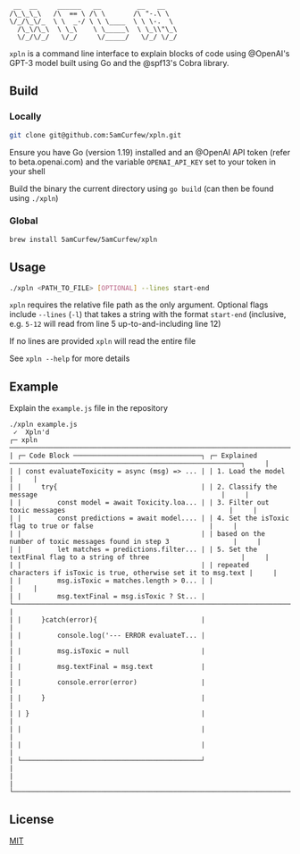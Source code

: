 ```
 __  __     ______   __         __   __    
/\_\_\_\   /\  == \ /\ \       /\ "-.\ \   
\/_/\_\/_  \ \  _-/ \ \ \____  \ \ \-.  \  
  /\_\/\_\  \ \_\    \ \_____\  \ \_\\"\_\ 
  \/_/\/_/   \/_/     \/_____/   \/_/ \/_/      
```

`xpln` is a command line interface to explain blocks of code using @OpenAI's GPT-3 model built using Go and the @spf13's Cobra library.

## Build

### Locally

```bash
git clone git@github.com:5amCurfew/xpln.git
```

Ensure you have Go (version 1.19) installed and an @OpenAI API token (refer to beta.openai.com) and the variable `OPENAI_API_KEY` set to your token in your shell

Build the binary the current directory using `go build` (can then be found using `./xpln`)

### Global

```bash
brew install 5amCurfew/5amCurfew/xpln
```

## Usage

```bash
./xpln <PATH_TO_FILE> [OPTIONAL] --lines start-end
```

`xpln` requires the relative file path as the only argument. Optional flags include `--lines` (`-l`) that takes a string with the format `start-end` (inclusive, e.g. `5-12` will read from line 5 up-to-and-including line 12)

If no lines are provided `xpln` will read the entire file

See `xpln --help` for more details

## Example

Explain the `example.js` file in the repository
```
./xpln example.js
 ✓  Xpln'd
┌─ xpln ───────────────────────────────────────────────────────────────────────────────────────────────────────────────────────┐
| ┌─ Code Block ────────────────────────────────┐ ┌─ Explained ──────────────────────────────────────────────────────────┐     |
| | const evaluateToxicity = async (msg) => ... | | 1. Load the model                                                    |     |
| |     try{                                    | | 2. Classify the message                                              |     |
| |         const model = await Toxicity.loa... | | 3. Filter out toxic messages                                         |     |
| |         const predictions = await model.... | | 4. Set the isToxic flag to true or false                             |     |
| |                                             | | based on the number of toxic messages found in step 3                |     |
| |         let matches = predictions.filter... | | 5. Set the textFinal flag to a string of three                       |     |
| |                                             | | repeated characters if isToxic is true, otherwise set it to msg.text |     |
| |         msg.isToxic = matches.length > 0... | |                                                                      |     |
| |         msg.textFinal = msg.isToxic ? St... | └──────────────────────────────────────────────────────────────────────┘     |
| |     }catch(error){                          |                                                                              |
| |         console.log('--- ERROR evaluateT... |                                                                              |
| |         msg.isToxic = null                  |                                                                              |
| |         msg.textFinal = msg.text            |                                                                              |
| |         console.error(error)                |                                                                              |
| |     }                                       |                                                                              |
| | }                                           |                                                                              |
| |                                             |                                                                              |
| |                                             |                                                                              |
| └─────────────────────────────────────────────┘                                                                              |
|                                                                                                                              |
└──────────────────────────────────────────────────────────────────────────────────────────────────────────────────────────────┘ 
```

## License

[MIT](https://choosealicense.com/licenses/mit/)